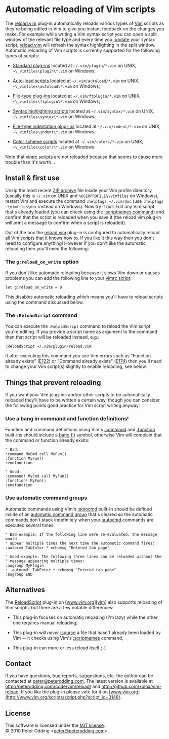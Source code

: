 # Automatic reloading of Vim scripts

The [reload.vim][reload] plug-in automatically reloads various types of [Vim][vim] scripts as they're being edited in Vim to give you instant feedback on the changes you make. For example while writing a Vim syntax script you can open a split window of the relevant file type and every time you [:update][update] your syntax script, [reload.vim][reload] will refresh the syntax highlighting in the split window. Automatic reloading of Vim scripts is currently supported for the following types of scripts:

 * [Standard plug-ins](http://vimdoc.sourceforge.net/htmldoc/usr_05.html#standard-plugin) located at `~/.vim/plugin/*.vim` on UNIX, `~\_vimfiles\plugin\*.vim` on Windows;

 * [Auto-load scripts](http://vimdoc.sourceforge.net/htmldoc/eval.html#autoload) located at `~/.vim/autoload/*.vim` on UNIX, `~\_vimfiles\autoload\*.vim` on Windows;

 * [File-type plug-ins](http://vimdoc.sourceforge.net/htmldoc/filetype.html#filetype-plugins) located at `~/.vim/ftplugin/*.vim` on UNIX, `~\_vimfiles\ftplugin\*.vim` on Windows;

 * [Syntax highlighting scripts](http://vimdoc.sourceforge.net/htmldoc/syntax.html#syntax-highlighting) located at `~/.vim/syntax/*.vim` on UNIX, `~\_vimfiles\syntax\*.vim` on Windows;

 * [File-type indentation plug-ins](http://vimdoc.sourceforge.net/htmldoc/usr_30.html#30.3) located at `~/.vim/indent/*.vim` on UNIX, `~\_vimfiles\indent\*.vim` on Windows;

 * [Color scheme scripts](http://vimdoc.sourceforge.net/htmldoc/syntax.html#:colorscheme) located at `~/.vim/colors/*.vim` on UNIX, `~\_vimfiles\colors\*.vim` on Windows.

Note that [vimrc scripts][vimrc] are not reloaded because that seems to cause more trouble than it's worth...

## Install & first use

Unzip the most recent [ZIP archive](http://peterodding.com/code/vim/downloads/reload) file inside your Vim profile directory (usually this is `~/.vim` on UNIX and `%USERPROFILE%\vimfiles` on Windows), restart Vim and execute the command `:helptags ~/.vim/doc` (use `:helptags ~\vimfiles\doc` instead on Windows). Now try it out: Edit any Vim script that's already loaded (you can check using the [:scriptnames command][scriptnames]) and confirm that the script is reloaded when you save it (the reload.vim plug-in will print a message to confirm when a script is reloaded).

Out of the box the [reload.vim][reload] plug-in is configured to automatically reload all Vim scripts that it knows how to. If you like it this way then you don't need to configure anything! However if you don't like the automatic reloading then you'll need the following:

### The `g:reload_on_write` option

If you don't like automatic reloading because it slows Vim down or causes problems you can add the following line to your [vimrc script][vimrc]:

    let g:reload_on_write = 0

This disables automatic reloading which means you'll have to reload scripts using the command discussed below.

### The `:ReloadScript` command

You can execute the `:ReloadScript` command to reload the Vim script you're editing. If you provide a script name as argument to the command then that script will be reloaded instead, e.g.:

    :ReloadScript ~/.vim/plugin/reload.vim

If after executing this command you see Vim errors such as "Function already exists" ([E122](http://vimdoc.sourceforge.net/htmldoc/eval.html#E122)) or "Command already exists" ([E174](http://vimdoc.sourceforge.net/htmldoc/map.html#E174)) then you'll need to change your Vim script(s) slightly to enable reloading, see below.

## Things that prevent reloading

If you want your Vim plug-ins and/or other scripts to be automatically reloaded they'll have to be written a certain way, though you can consider the following points good practice for Vim script writing anyway:

### Use a bang in command and function definitions!

Function and command definitions using Vim's [:command](http://vimdoc.sourceforge.net/htmldoc/map.html#:command) and [:function](http://vimdoc.sourceforge.net/htmldoc/eval.html#:function) built-ins should include a [bang (!)](http://vimdoc.sourceforge.net/htmldoc/map.html#:command-bang) symbol, otherwise Vim will complain that the command or function already exists:

    " Bad:
    :command MyCmd call MyFun()
    :function MyFun()
    :endfunction
    
    " Good:
    :command! MyCmd call MyFun()
    :function! MyFun()
    :endfunction

### Use automatic command groups

Automatic commands using Vim's [:autocmd][autocmd] built-in should be defined inside of an [automatic command group](http://vimdoc.sourceforge.net/htmldoc/autocmd.html#:augroup) that's cleared so the automatic commands don't stack indefinitely when your [:autocmd][autocmd] commands are executed several times:

    " Bad example: If the following line were re-evaluated, the message would
    " appear multiple times the next time the automatic command fires:
    :autocmd TabEnter * echomsg "Entered tab page"
    
    " Good example: The following three lines can be reloaded without the
    " message appearing multiple times:
    :augroup MyPlugin
    :  autocmd! TabEnter * echomsg "Entered tab page"
    :augroup END

## Alternatives

The [ReloadScript](http://www.vim.org/scripts/script.php?script_id=1904) plug-in on [www.vim.org][vim] also supports reloading of Vim scripts, but there are a few notable differences:

 * This plug-in focuses on automatic reloading (I'm lazy) while the other one requires manual reloading;

 * This plug-in will *never* [:source](http://vimdoc.sourceforge.net/htmldoc/repeat.html#:source) a file that hasn't already been loaded by Vim -- it checks using Vim's [:scriptnames][scriptnames] command;

 * This plug-in can more or less reload itself ;-)

## Contact

If you have questions, bug reports, suggestions, etc. the author can be contacted at <peter@peterodding.com>. The latest version is available at <http://peterodding.com/code/vim/reload/> and <http://github.com/xolox/vim-reload>. If you like the plug-in please vote for it on [www.vim.org](http://www.vim.org/scripts/script.php?script_id=3148).

## License

This software is licensed under the [MIT license](http://en.wikipedia.org/wiki/MIT_License).  
© 2010 Peter Odding &lt;<peter@peterodding.com>&gt;.


[autocmd]: http://vimdoc.sourceforge.net/htmldoc/autocmd.html#:autocmd
[reload]: http://github.com/xolox/vim-reload/blob/master/reload.vim
[scriptnames]: http://vimdoc.sourceforge.net/htmldoc/repeat.html#:scriptnames
[update]: http://vimdoc.sourceforge.net/htmldoc/editing.html#:update
[vim]: http://www.vim.org/
[vimrc]: http://vimdoc.sourceforge.net/htmldoc/starting.html#vimrc
